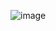 ![image](https://github.com/Mile-Writings/.github/assets/79795051/aa37515c-418e-478e-9461-e339fbac8a6b)
